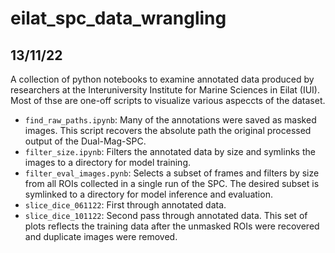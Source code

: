 # eilat_spc_data_wrangling
## 13/11/22

A collection of python notebooks to examine annotated data produced by researchers at the Interuniversity Institute for Marine Sciences in Eilat (IUI). Most of thse are one-off scripts to visualize various aspeccts of the dataset. 

- `find_raw_paths.ipynb`: Many of the annotations were saved as masked images. This script recovers the absolute path the original processed output of the Dual-Mag-SPC. 
- `filter_size.ipynb`: Filters the annotated data by size and symlinks the images to a directory for model training.
- `filter_eval_images.pynb`: Selects a subset of frames and filters by size from all ROIs collected in a single run of the SPC. The desired subset is symlinked to a directory for model inference and evaluation. 
- `slice_dice_061122`: First through annotated data.
- `slice_dice_101122`: Second pass through annotated data. This set of plots reflects the training data after the unmasked ROIs were recovered and duplicate images were removed. 
